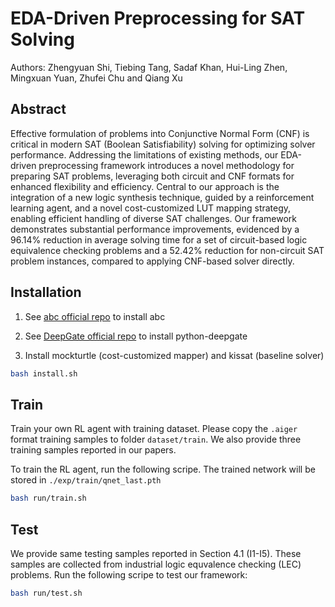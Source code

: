 # EDA-Driven Preprocessing for SAT Solving

Authors: Zhengyuan Shi, Tiebing Tang, Sadaf Khan, Hui-Ling Zhen, Mingxuan Yuan, Zhufei Chu and Qiang Xu

## Abstract 
Effective formulation of problems into Conjunctive Normal Form (CNF) is critical in modern SAT (Boolean Satisfiability) solving for optimizing solver performance. Addressing the limitations of existing methods, our EDA-driven preprocessing framework introduces a novel methodology for preparing SAT problems, leveraging both circuit and CNF formats for enhanced flexibility and efficiency. Central to our approach is the integration of a new logic synthesis technique, guided by a reinforcement learning agent, and a novel cost-customized LUT mapping strategy, enabling efficient handling of diverse SAT challenges. Our framework demonstrates substantial performance improvements, evidenced by a 96.14% reduction in average solving time for a set of circuit-based logic equivalence checking problems and a 52.42% reduction for non-circuit SAT problem instances, compared to applying CNF-based solver directly. 

## Installation 
1. See [abc official repo](https://github.com/berkeley-abc/abc) to install abc

2. See [DeepGate official repo](https://github.com/Ironprop-Stone/python-deepgate) to install python-deepgate

3. Install mockturtle (cost-customized mapper) and kissat (baseline solver)
```sh
bash install.sh 
```

## Train
Train your own RL agent with training dataset. Please copy the `.aiger` format training samples to folder `dataset/train`. We also provide three training samples reported in our papers. 

To train the RL agent, run the following scripe. The trained network will be stored in `./exp/train/qnet_last.pth`
```sh 
bash run/train.sh
```

## Test 
We provide same testing samples reported in Section 4.1 (I1-I5). These samples are collected from industrial logic equvalence checking (LEC) problems. Run the following scripe to test our framework:
```sh
bash run/test.sh
```

